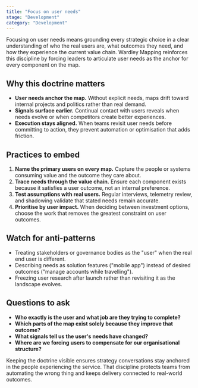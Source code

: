 ```yaml
---
title: "Focus on user needs"
stage: "Development"
category: "Development"
---
```


Focusing on user needs means grounding every strategic choice in a clear understanding of who the real users are, what outcomes they need, and how they experience the current value chain. Wardley Mapping reinforces this discipline by forcing leaders to articulate user needs as the anchor for every component on the map.

## Why this doctrine matters

- **User needs anchor the map.** Without explicit needs, maps drift toward internal projects and politics rather than real demand.
- **Signals surface earlier.** Continual contact with users reveals when needs evolve or when competitors create better experiences.
- **Execution stays aligned.** When teams revisit user needs before committing to action, they prevent automation or optimisation that adds friction.

## Practices to embed

1. **Name the primary users on every map.** Capture the people or systems consuming value and the outcome they care about.
2. **Trace needs through the value chain.** Ensure each component exists because it satisfies a user outcome, not an internal preference.
3. **Test assumptions with real users.** Regular interviews, telemetry review, and shadowing validate that stated needs remain accurate.
4. **Prioritise by user impact.** When deciding between investment options, choose the work that removes the greatest constraint on user outcomes.

## Watch for anti-patterns

- Treating stakeholders or governance bodies as the "user" when the real end user is different.
- Describing needs as solution features ("mobile app") instead of desired outcomes ("manage accounts while travelling").
- Freezing user research after launch rather than revisiting it as the landscape evolves.

## Questions to ask

- **Who exactly is the user and what job are they trying to complete?**
- **Which parts of the map exist solely because they improve that outcome?**
- **What signals tell us the user's needs have changed?**
- **Where are we forcing users to compensate for our organisational structure?**

Keeping the doctrine visible ensures strategy conversations stay anchored in the people experiencing the service. That discipline protects teams from automating the wrong thing and keeps delivery connected to real-world outcomes.
